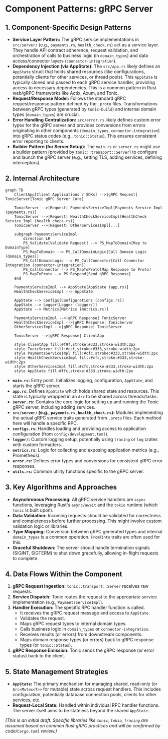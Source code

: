 # Component Patterns: gRPC Server

## 1. Component-Specific Design Patterns

*   **Service Layer Pattern:** The gRPC service implementations in `src/server/` (e.g., `payments.rs`, `health_check.rs`) act as a service layer. They handle API contract adherence, request validation, and orchestration of calls to business logic (in `domain_types`) and data access/connector layers (`connector-integration`).
*   **Dependency Injection (via AppState):** The `src/app.rs` likely defines an `AppState` struct that holds shared resources (like configurations, potentially clients for other services, or thread pools). This `AppState` is typically cloned and passed to each gRPC service handler, providing access to necessary dependencies. This is a common pattern in Rust web/gRPC frameworks like Actix, Axum, and Tonic.
*   **Request/Response Model:** Follows the standard gRPC request/response pattern defined by the `.proto` files. Transformations between gRPC types (generated by `tonic-build`) and internal domain types (`domain_types`) are crucial.
*   **Error Handling Centralization:** `src/error.rs` likely defines custom error types for the gRPC server and provides conversions from errors originating in other components (`domain_types`, `connector-integration`) into gRPC status codes (e.g., `tonic::Status`). This ensures consistent error reporting to clients.
*   **Builder Pattern (for Server Setup):** The `main.rs` or `server.rs` might use a builder pattern (provided by `tonic::transport::Server`) to configure and launch the gRPC server (e.g., setting TLS, adding services, defining interceptors).

## 2. Internal Architecture

```mermaid
graph TD
    ClientApp[Client Applications / SDKs] -->|gRPC Request| TonicServer[Tonic gRPC Server Core]
    
    TonicServer -->|Request| PaymentsServiceImpl[Payments Service Impl (payments.rs)]
    TonicServer -->|Request| HealthCheckServiceImpl[HealthCheck Service Impl (health_check.rs)]
    TonicServer -->|Request| OtherServicesImpl[...]

    subgraph PaymentsServiceImpl
        direction LR
        PS_Validate[Validate Request] --> PS_MapToDomain[Map to DomainType]
        PS_MapToDomain --> PS_CallDomainLogic[Call Domain Logic (domain_types)]
        PS_CallDomainLogic --> PS_CallConnector[Call Connector Integration (connector-integration)]
        PS_CallConnector --> PS_MapToProto[Map Response to Proto]
        PS_MapToProto --> PS_Respond[Send gRPC Response]
    end

    PaymentsServiceImpl --> AppState[AppState (app.rs)]
    HealthCheckServiceImpl --> AppState

    AppState --> Configs[Configurations (configs.rs)]
    AppState --> Logger[Logger (logger/)]
    AppState --> Metrics[Metrics (metrics.rs)]
    
    PaymentsServiceImpl -->|gRPC Response| TonicServer
    HealthCheckServiceImpl -->|gRPC Response| TonicServer
    OtherServicesImpl -->|gRPC Response| TonicServer

    TonicServer -->|gRPC Response| ClientApp

    style ClientApp fill:#f9f,stroke:#333,stroke-width:2px
    style TonicServer fill:#ccf,stroke:#333,stroke-width:2px
    style PaymentsServiceImpl fill:#cfc,stroke:#333,stroke-width:2px
    style HealthCheckServiceImpl fill:#cfc,stroke:#333,stroke-width:2px
    style OtherServicesImpl fill:#cfc,stroke:#333,stroke-width:2px
    style AppState fill:#ffc,stroke:#333,stroke-width:2px
```

*   **`main.rs`:** Entry point. Initializes logging, configuration, `AppState`, and starts the gRPC server.
*   **`app.rs`:** Defines `AppState` which holds shared state and resources. This state is typically wrapped in an `Arc` to be shared across threads/tasks.
*   **`server.rs`:** Contains the core logic for setting up and running the Tonic gRPC server, including adding services.
*   **`src/server/` (e.g., `payments.rs`, `health_check.rs`):** Modules implementing the actual gRPC service traits generated from `.proto` files. Each method here will handle a specific RPC.
*   **`configs.rs`:** Handles loading and providing access to application configuration (from `config/development.toml`).
*   **`logger/`:** Custom logging setup, potentially using `tracing` or `log` crates with custom formatters.
*   **`metrics.rs`:** Logic for collecting and exposing application metrics (e.g., Prometheus).
*   **`error.rs`:** Defines error types and conversions for consistent gRPC error responses.
*   **`utils.rs`:** Common utility functions specific to the gRPC server.

## 3. Key Algorithms and Approaches

*   **Asynchronous Processing:** All gRPC service handlers are `async` functions, leveraging Rust's `async/await` and the `tokio` runtime (which `tonic` is built upon).
*   **Data Validation:** Incoming requests should be validated for correctness and completeness before further processing. This might involve custom validation logic or libraries.
*   **Type Mapping:** Conversion between gRPC generated types and internal `domain_types` is a common operation. `From`/`Into` traits are often used for this.
*   **Graceful Shutdown:** The server should handle termination signals (SIGINT, SIGTERM) to shut down gracefully, allowing in-flight requests to complete.

## 4. Data Flows Within the Component

1.  **gRPC Request Ingestion:** `tonic::transport::Server` receives raw requests.
2.  **Service Dispatch:** Tonic routes the request to the appropriate service implementation (e.g., `PaymentsServiceImpl`).
3.  **Handler Execution:** The specific RPC handler function is called.
    *   It receives the gRPC request message and access to `AppState`.
    *   Validates the request.
    *   Maps gRPC request types to internal domain types.
    *   Calls business logic in `domain_types` or `connector-integration`.
    *   Receives results (or errors) from downstream components.
    *   Maps domain response types (or errors) back to gRPC response types (or `tonic::Status`).
4.  **gRPC Response Emission:** Tonic sends the gRPC response (or error status) back to the client.

## 5. State Management Strategies

*   **`AppState`:** The primary mechanism for managing shared, read-only (or `Arc<Mutex<T>>` for mutable) state across request handlers. This includes configuration, potentially database connection pools, clients for other services, etc.
*   **Request-Local State:** Handled within individual RPC handler functions. The server itself aims to be stateless beyond the shared `AppState`.

*(This is an initial draft. Specific libraries like `tonic`, `tokio`, `tracing` are assumed based on common Rust gRPC practices and will be confirmed by code/`Cargo.toml` review.)*
